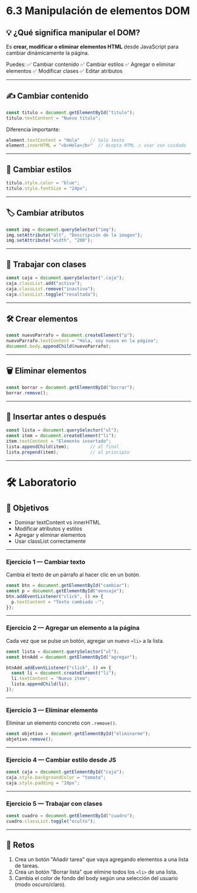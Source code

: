 # 6.3 Manipulación de elementos DOM

## 💡 ¿Qué significa manipular el DOM?

Es **crear, modificar o eliminar elementos HTML** desde JavaScript para cambiar dinámicamente la página.

Puedes:
✅ Cambiar contenido
✅ Cambiar estilos
✅ Agregar o eliminar elementos
✅ Modificar clases
✅ Editar atributos

---

## ✍️ Cambiar contenido

```js
const titulo = document.getElementById("titulo");
titulo.textContent = "Nuevo título";
```

Diferencia importante:

```js
element.textContent = "Hola"    // Solo texto
element.innerHTML = "<b>Hola</b>"  // Acepta HTML ⚠ usar con cuidado
```

---

## 🎨 Cambiar estilos

```js
titulo.style.color = "blue";
titulo.style.fontSize = "24px";
```

---

## 🏷️ Cambiar atributos

```js
const img = document.querySelector("img");
img.setAttribute("alt", "Descripción de la imagen");
img.setAttribute("width", "200");
```

---

## 🧱 Trabajar con clases

```js
const caja = document.querySelector(".caja");
caja.classList.add("activa");
caja.classList.remove("inactiva");
caja.classList.toggle("resaltada");
```

---

## 🛠️ Crear elementos

```js
const nuevoParrafo = document.createElement("p");
nuevoParrafo.textContent = "Hola, soy nuevo en la página";
document.body.appendChild(nuevoParrafo);
```

---

## 🗑️ Eliminar elementos

```js
const borrar = document.getElementById("borrar");
borrar.remove();
```

---

## 🔗 Insertar antes o después

```js
const lista = document.querySelector("ul");
const item = document.createElement("li");
item.textContent = "Elemento insertado";
lista.appendChild(item);        // al final
lista.prepend(item);            // al principio
```

---

# 🛠 Laboratorio

## 🎯 Objetivos

* Dominar textContent vs innerHTML
* Modificar atributos y estilos
* Agregar y eliminar elementos
* Usar classList correctamente

---

### Ejercicio 1 — Cambiar texto

Cambia el texto de un párrafo al hacer clic en un botón.

```js
const btn = document.getElementById("cambiar");
const p = document.getElementById("mensaje");
btn.addEventListener("click", () => {
  p.textContent = "Texto cambiado ✅";
});
```

---

### Ejercicio 2 — Agregar un elemento a la página

Cada vez que se pulse un botón, agregar un nuevo `<li>` a la lista.

```js
const lista = document.querySelector("ul");
const btnAdd = document.getElementById("agregar");

btnAdd.addEventListener("click", () => {
  const li = document.createElement("li");
  li.textContent = "Nuevo ítem";
  lista.appendChild(li);
});
```

---

### Ejercicio 3 — Eliminar elemento

Eliminar un elemento concreto con `.remove()`.

```js
const objetivo = document.getElementById("eliminarme");
objetivo.remove();
```

---

### Ejercicio 4 — Cambiar estilo desde JS

```js
const caja = document.getElementById("caja");
caja.style.backgroundColor = "tomato";
caja.style.padding = "10px";
```

---

### Ejercicio 5 — Trabajar con clases

```js
const cuadro = document.getElementById("cuadro");
cuadro.classList.toggle("oculto");
```

---

## 🚀 Retos

1. Crea un botón "Añadir tarea" que vaya agregando elementos a una lista de tareas.
2. Crea un botón "Borrar lista" que elimine todos los `<li>` de una lista.
3. Cambia el color de fondo del body según una selección del usuario (modo oscuro/claro).
